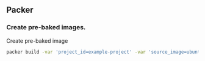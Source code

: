 ## Packer
### Create pre-baked images.

Create pre-baked image

```sh
packer build -var 'project_id=example-project' -var 'source_image=ubuntu-1604-xenial-v20170815a' -var 'tags=gitlab' gitlab.json
```
